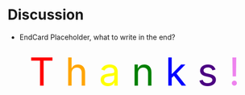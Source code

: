 # Discussion

<ul>
  <li>EndCard Placeholder, what to write in the end?</li>
</ul>
<div v-click="1">
  <div class="important">
    <span style="color: red;">T</span>
    <span style="color: orange;">h</span>
    <span style="color: yellow;">a</span>
    <span style="color: green;">n</span>
    <span style="color: blue;">k</span>
    <span style="color: indigo;">s</span>
    <span style="color: violet;">!</span>
  </div>
</div>

<Footer />

<style>
.important {
  text-align: center;
  width: 100%;
  font-size: 8vw;
  margin: 0;
  postition: relative;
}
</style>
